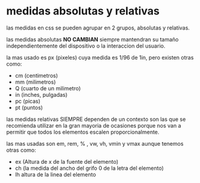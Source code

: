 # medidas absolutas y relativas

las medidas en css se pueden agrupar en 2 grupos, absolutas y relativas.

las medidas absolutas **NO CAMBIAN** siempre mantendran su tamaño independientemente del dispositivo o la interaccion del usuario.

la mas usado es px (pixeles) cuya medida es 1/96 de 1in, pero existen otras como:
+ cm (centimetros)
+ mm (milimetros)
+ Q (cuarto de un milimetro)
+ in (inches, pulgadas)
+ pc (picas)
+ pt (puntos)

las medidas relativas SIEMPRE dependen de un contexto son las que se recomienda utilizar en la gran mayoria de ocasiones porque nos van a permitir que todos los elementos escalen proporcionalmente.

las mas usadas son em, rem, % , vw, vh, vmin y vmax aunque tenemos otras como:
+ ex (Altura de x de la fuente del elemento)
+ ch (la medida del ancho del grifo 0 de la letra del elemento)
+ lh altura de la linea del elemento
